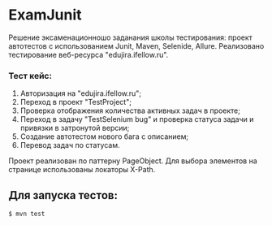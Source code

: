 # ExamJunit

Решение эксаменационношо заданания школы тестирования: проект автотестов с использованием Junit, Maven, Selenide, Allure.
Реализовано тестирование веб-ресурса "edujira.ifellow.ru".

### Тест кейс: 
1.	Авторизация на "edujira.ifellow.ru";
2.	Переход в проект "TestProject";
3.	Проверка отображения количества активных задач в проекте;
4.	Переход в задачу "TestSelenium bug" и проверка статуса задачи и привязки в затронутой версии;
5.	Создание автотестом нового бага с описанием;
6.	Перевод задач по статусам.

Проект реализован по паттерну PageObject.
Для выбора элементов на странице использованы локаторы X-Path.

## Для запуска тестов:
```
$ mvn test
```
